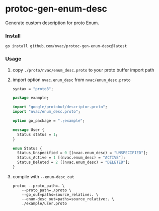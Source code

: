 # protoc-gen-enum-desc

Generate custom description for proto Enum.

### Install

`go install github.com/nvac/protoc-gen-enum-desc@latest`

### Usage

1. copy `./proto/nvac/enum_desc.proto` to your proto buffer import path

2. import option `nvac.enum_desc` from `nvac/enum_desc.proto`
    ````protobuf
    syntax = "proto3";
    
    package example;
    
    import "google/protobuf/descriptor.proto";
    import "nvac/enum_desc.proto";
    
    option go_package = ".;example";
    
    message User {
      Status status = 1;
    }
    
    enum Status {
      Status_Unspecified = 0 [(nvac.enum_desc) = "UNSPECIFIED"];
      Status_Active = 1 [(nvac.enum_desc) = "ACTIVE"];
      Status_Deleted = 2 [(nvac.enum_desc) = "DELETED"];
    }
    ````

3. compile with `--enum-desc_out`
    ````shell
    protoc --proto_path=. \
        --proto_path=./proto \
        --go_out=paths=source_relative:. \
        --enum-desc_out=paths=source_relative:. \
        ./example/user.proto
    ````